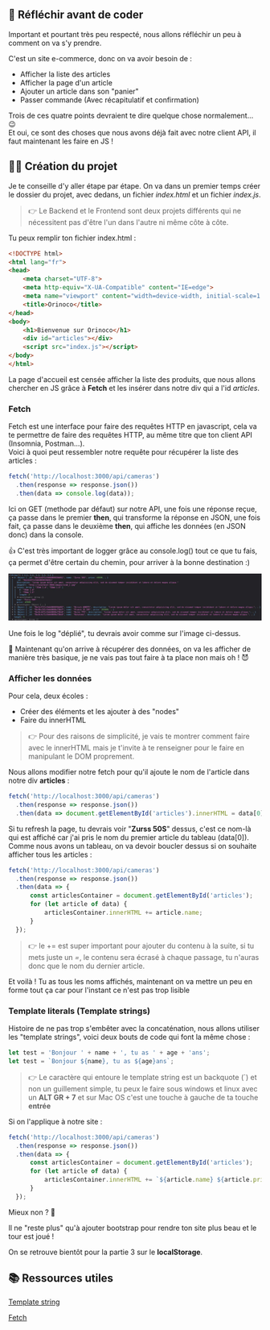 ## 🧐 Réfléchir avant de coder

Important et pourtant très peu respecté, nous allons réfléchir un peu à comment on va s'y prendre.

C'est un site e-commerce, donc on va avoir besoin de :

- Afficher la liste des articles
- Afficher la page d'un article
- Ajouter un article dans son "panier"
- Passer commande (Avec récapitulatif et confirmation)

Trois de ces quatre points devraient te dire quelque chose normalement... 😉  
Et oui, ce sont des choses que nous avons déjà fait avec notre client API, il faut maintenant les faire en JS !

## 👨‍💻 Création du projet

Je te conseille d'y aller étape par étape. On va dans un premier temps créer le dossier du projet, avec dedans, un fichier _index.html_ et un fichier _index.js_.  
> 👉 Le Backend et le Frontend sont deux projets différents qui ne nécessitent pas d'être l'un dans l'autre ni même côte à côte.

Tu peux remplir ton fichier index.html : 

```html
<!DOCTYPE html>
<html lang="fr">
<head>
    <meta charset="UTF-8">
    <meta http-equiv="X-UA-Compatible" content="IE=edge">
    <meta name="viewport" content="width=device-width, initial-scale=1.0">
    <title>Orinoco</title>
</head>
<body>
    <h1>Bienvenue sur Orinoco</h1>
    <div id="articles"></div>
    <script src="index.js"></script>
</body>
</html>
```

La page d'accueil est censée afficher la liste des produits, que nous allons chercher en JS grâce à **Fetch** et les insérer dans notre div qui a l'id _articles_.

### Fetch

Fetch est une interface pour faire des requêtes HTTP en javascript, cela va te permettre de faire des requêtes HTTP, au même titre que ton client API (Insomnia, Postman...).  
Voici à quoi peut ressembler notre requête pour récupérer la liste des articles :

```js
fetch('http://localhost:3000/api/cameras')
  .then(response => response.json())
  .then(data => console.log(data));
```

Ici on GET (methode par défaut) sur notre API, une fois une réponse reçue, ça passe dans le premier **then**, qui transforme la réponse en JSON, une fois fait, ça passe dans 
le deuxième **then**, qui affiche les données (en JSON donc) dans la console.

👍 C'est très important de logger grâce au console.log() tout ce que tu fais, ça permet d'être certain du chemin, pour arriver à la bonne destination :)

![Console Log](resources/console_log.jpg)

Une fois le log "déplié", tu devrais avoir comme sur l'image ci-dessus.

🎉 Maintenant qu'on arrive à récupérer des données, on va les afficher de manière très basique, je ne vais pas tout faire à ta place non mais oh ! 😈

### Afficher les données

Pour cela, deux écoles : 

- Créer des éléments et les ajouter à des "nodes"
- Faire du innerHTML

> 👉 Pour des raisons de simplicité, je vais te montrer comment faire avec le innerHTML mais je t'invite à te renseigner pour le faire en manipulant le DOM proprement.

Nous allons modifier notre fetch pour qu'il ajoute le nom de l'article dans notre div **articles** :

```js
fetch('http://localhost:3000/api/cameras')
  .then(response => response.json())
  .then(data => document.getElementById('articles').innerHTML = data[0].name);
```

Si tu refresh la page, tu devrais voir "**Zurss 50S**" dessus, c'est ce nom-là qui est affiché car j'ai pris le nom du premier article du tableau (data[0]).  
Comme nous avons un tableau, on va devoir boucler dessus si on souhaite afficher tous les articles :

```js
fetch('http://localhost:3000/api/cameras')
  .then(response => response.json())
  .then(data => {
      const articlesContainer = document.getElementById('articles');
      for (let article of data) {
          articlesContainer.innerHTML += article.name;
      }
  });
```

> 👉 le += est super important pour ajouter du contenu à la suite, si tu mets juste un _=_, le contenu sera écrasé à chaque passage, tu n'auras donc que le nom du dernier article.

Et voilà ! Tu as tous les noms affichés, maintenant on va mettre un peu en forme tout ça car pour l'instant ce n'est pas trop lisible

### Template literals (Template strings)

Histoire de ne pas trop s'embêter avec la concaténation, nous allons utiliser les "template strings", voici deux bouts de code qui font la même chose :

```js
let test = 'Bonjour ' + name + ', tu as ' + age + 'ans';
let test = `Bonjour ${name}, tu as ${age}ans`;
```

> 👉 Le caractère qui entoure le template string est un backquote (`) et non un guillement simple, tu peux le faire sous windows et linux avec un **ALT GR + 7** et sur Mac OS c'est une touche à gauche de ta touche **entrée**

Si on l'applique à notre site : 

```js
fetch('http://localhost:3000/api/cameras')
  .then(response => response.json())
  .then(data => {
      const articlesContainer = document.getElementById('articles');
      for (let article of data) {
          articlesContainer.innerHTML += `${article.name} ${article.price}<br>`;
      }
  });
```

Mieux non ? 🤩

Il ne "reste plus" qu'à ajouter bootstrap pour rendre ton site plus beau et le tour est joué !

On se retrouve bientôt pour la partie 3 sur le **localStorage**.

## 📚 Ressources utiles

[Template string](https://developer.mozilla.org/en-US/docs/Web/JavaScript/Reference/Template_literals)

[Fetch](https://developer.mozilla.org/en-US/docs/Web/API/Fetch_API/Using_Fetch)